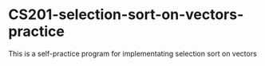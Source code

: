 # CS201-selection-sort-on-vectors-practice

This is a self-practice program for implementating selection sort on vectors
